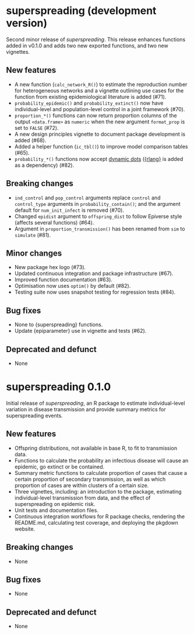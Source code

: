 # superspreading (development version)

Second minor release of _superspreading_. This release enhances functions added in v0.1.0 and adds two new exported functions, and two new vignettes.

## New features

* A new function (`calc_network_R()`) to estimate the reproduction number for heterogeneous networks and a vignette outlining use cases for the function from existing epidemiological literature is added (#71).
* `probability_epidemic()` and `probability_extinct()` now have individual-level and population-level control in a joint framework (#70).
* `proportion_*()` functions can now return proportion columns of the output `<data.frame>` as `numeric` when the new argument `format_prop` is set to `FALSE` (#72).
* A new design principles vignette to document package development is added (#68).
* Added a helper function (`ic_tbl()`) to improve model comparison tables (#65).
* `probability_*()` functions now accept [dynamic dots](https://rlang.r-lib.org/reference/dyn-dots.html) ([{rlang}](https://CRAN.R-project.org/package=rlang) is added as a dependency) (#82).

## Breaking changes

* `ind_control` and `pop_control` arguments replace `control` and `control_type` arguments in `probability_contain()`; and the argument default for `num_init_infect` is removed (#70).
* Changed `epidist` argument to `offspring_dist` to follow Epiverse style (affects several functions) (#64).
* Argument in `proportion_transmission()` has been renamed from `sim` to `simulate` (#81).

## Minor changes

* New package hex logo (#73).
* Updated continuous integration and package infrastructure (#67).
* Improved function documentation (#63).
* Optimisation now uses `optim()` by default (#82).
* Testing suite now uses snapshot testing for regression tests (#84).

## Bug fixes

* None to {superspreading} functions.
* Update {epiparameter} use in vignette and tests (#62).

## Deprecated and defunct

* None

# superspreading 0.1.0

Initial release of _superspreading_, an R package to estimate individual-level variation in disease transmission and provide summary metrics for superspreading events.

## New features

* Offspring distributions, not available in base R, to fit to transmission data.
* Functions to calculate the probability an infectious disease will cause an epidemic, go extinct or be contained.
* Summary metric functions to calculate proportion of cases that cause a certain proportion of secondary transmission, as well as which proportion of cases are within clusters of a certain size.
* Three vignettes, including: an introduction to the package, estimating individual-level transmission from data, and the effect of superspreading on epidemic risk.
* Unit tests and documentation files.
* Continuous integration workflows for R package checks, rendering the README.md, calculating test coverage, and deploying the pkgdown website.

## Breaking changes

* None

## Bug fixes

* None

## Deprecated and defunct

* None
